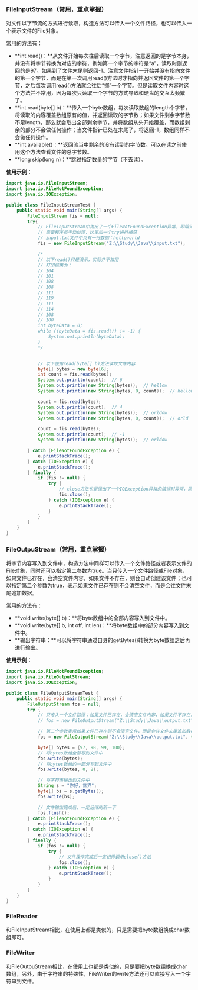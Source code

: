 ### FileInputStream（常用，重点掌握）

对文件以字节流的方式进行读取，构造方法可以传入一个文件路径，也可以传入一个表示文件的File对象。

常用的方法有：

* **int read\(\)：**从文件开始每次往后读取一个字节，注意返回的是字节本身，并没有将字节转换为对应的字符，例如第一个字节的字符是“a”，读取时则返回的是97。如果到了文件末尾则返回-1。注意文件指针一开始并没有指向文件的第一个字节，而是在第一次调用read\(\)方法时才指向并返回文件的第一个字节，之后每次调用read\(\)方法就会往后“挪”一个字节。但是读取文件内容时这个方法并不常用，因为每次只读取一个字节的方式导致和硬盘的交互太频繁了。
* **int read\(byte\[\] b\)：**传入一个byte数组，每次读取数组的length个字节，将读取的内容覆盖数组原有的值，并返回读取的字节数；如果文件剩余字节数不足length，那么就会取出全部剩余字节，并将数组从头开始覆盖，而数组剩余的部分不会做任何操作；当文件指针已处在末尾了，将返回-1，数组同样不会做任何操作。
* **int available\(\)：**返回流当中剩余的没有读到的字节数。可以在读之前使用这个方法查看文件的总字节数。
* **long skip\(long n\)：**跳过指定数量的字节（不去读）。

**使用示例：**

```java
import java.io.FileInputStream;
import java.io.FileNotFoundException;
import java.io.IOException;

public class FileInputStreamTest {
    public static void main(String[] args) {
        FileInputStream fis = null;
        try{
            // FileInputStream中抛出了一个FileNotFoundException异常，即编译时异常
            // 需要程序员手动处理，这里加一个try进行捕获
            // input.txt文件中只有一行数据：helloworld
            fis = new FileInputStream("Z:\\Study\\Java\\input.txt");

            /*
            // 以下read()只是演示，实际并不常用
            // 打印结果为：
            // 104
            // 101
            // 108
            // 108
            // 111
            // 119
            // 111
            // 114
            // 108
            // 100
            int byteData = 0;
            while ((byteData = fis.read()) != -1) {
                System.out.println(byteData);
            }
            */


            // 以下使用read(byte[] b)方法读取文件内容
            byte[] bytes = new byte[6];
            int count = fis.read(bytes);
            System.out.println(count);  // 6
            System.out.println(new String(bytes));  // hellow
            System.out.println(new String(bytes, 0, count));  // hellow

            count = fis.read(bytes);
            System.out.println(count);  // 4
            System.out.println(new String(bytes));  // orldow
            System.out.println(new String(bytes, 0, count));  // orld

            count = fis.read(bytes);
            System.out.println(count);  // -1
            System.out.println(new String(bytes));  // orldow

        } catch (FileNotFoundException e) {
            e.printStackTrace();
        } catch (IOException e) {
            e.printStackTrace();
        } finally {
            if (fis != null) {
                try {
                    // close方法也是抛出了一个IOException异常的编译时异常，同样加一个try进行捕获
                    fis.close();
                } catch (IOException e) {
                    e.printStackTrace();
                }
            }
        }
    }
}
```



### FileOutpuStream（常用，重点掌握）

将字节内容写入到文件中，构造方法中同样可以传入一个文件路径或者表示文件的File对象，同时还可以指定第二参数为true。当只传入一个文件路径或File对象，如果文件已存在，会清空文件内容，如果文件不存在，则会自动创建该文件；也可以指定第二个参数为true，表示如果文件已存在则不会清空文件，而是会往文件末尾追加数据。

常用的方法有：

* **void write\(byte\[\] b\)：**将byte数组中的全部内容写入到文件中。
* **void write\(byte\[\] b, int off, int len\)：**将byte数组中的部分内容写入到文件中。
* **输出字符串：**可以将字符串通过自身的getBytes\(\)转换为byte数组之后再进行输出。

**使用示例：**

```java
import java.io.FileNotFoundException;
import java.io.FileOutputStream;
import java.io.IOException;

public class FileOutputStreamTest {
    public static void main(String[] args) {
        FileOutputStream fos = null;
        try {
            // 只传入一个文件路径：如果文件已存在，会清空文件内容，如果文件不存在，则会自动创建该文件
            // fos = new FileOutputStream("Z:\\Study\\Java\\output.txt");

            // 第二个参数表示如果文件已存在则不会清空文件，而是会往文件末尾追加数据
            fos = new FileOutputStream("Z:\\Study\\Java\\output.txt", true);

            byte[] bytes = {97, 98, 99, 100};
            // 将bytes数组全部写到文件中
            fos.write(bytes);
            // 将bytes数组的一部分写到文件中
            fos.write(bytes, 0, 2);

            // 将字符串输出到文件中
            String s = "你好，世界";
            byte[] bs = s.getBytes();
            fos.write(bs);

            // 文件输出完成后，一定记得刷新一下
            fos.flush();
        } catch (FileNotFoundException e) {
            e.printStackTrace();
        } catch (IOException e) {
            e.printStackTrace();
        } finally {
            if (fos != null) {
                try {
                    // 文件操作完成后一定记得调用close()方法
                    fos.close();
                } catch (IOException e) {
                    e.printStackTrace();
                }
            }
        }
    }
}
```

### FileReader

和FileInputStream相比，在使用上都是类似的，只是需要把byte数组换成char数组即可。



### FileWriter

和FileOutpuStream相比，在使用上也都是类似的，只是要把byte数组换成char数组，另外，由于字符串的特殊性，FileWriter的write方法还可以直接写入一个字符串到文件。



